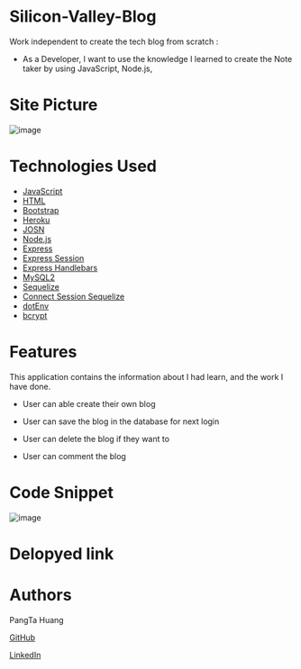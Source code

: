 # Silicon-Valley-Blog

Work independent to create the tech blog from scratch :

- As a Developer, I want to use the knowledge I learned to create the Note taker  by using JavaScript, Node.js,

# Site Picture
![image](https://user-images.githubusercontent.com/87446864/153393930-cfcadbc5-aa98-4afa-9330-7a092f7b49ae.png)


# Technologies Used
 - [JavaScript](https://developer.mozilla.org/en-US/docs/Web/JavaScript)
 - [HTML](https://developer.mozilla.org/en-US/docs/Web/HTML)
 - [Bootstrap](https://getbootstrap.com/)
 - [Heroku](https://www.heroku.com)
 - [JOSN](https://www.json.org/json-en.html)
 - [Node.js](https://nodejs.org/en/) 
 - [Express](https://www.npmjs.com/package/express) 
 - [Express Session](https://www.npmjs.com/package/express-session) 
-  [Express Handlebars](https://www.npmjs.com/package/express-handlebars) 
-  [MySQL2](https://www.npmjs.com/package/mysql2) 
-  [Sequelize](https://www.npmjs.com/package/sequelize)
-  [Connect Session Sequelize](https://www.npmjs.com/package/connect-session-sequelize) 
-  [dotEnv](https://www.npmjs.com/package/dotenv)
-  [bcrypt](https://www.npmjs.com/package/bcrypt)

# Features
This application contains the information about I had learn, and the work I have done.

- User can able create their own blog

- User can save the blog in the database for next login

- User can delete the blog if they want to

- User can comment the blog 


# Code Snippet

![image](https://user-images.githubusercontent.com/87446864/153396566-b98403ab-6aa2-4585-84ef-55b452cb3a94.png)

# Delopyed link 

# Authors
PangTa Huang


<a href ="https://github.com/willyhuang18/HomeWork">GitHub</a>


<a href ="https://www.linkedin.com/feed/">LinkedIn</a>
